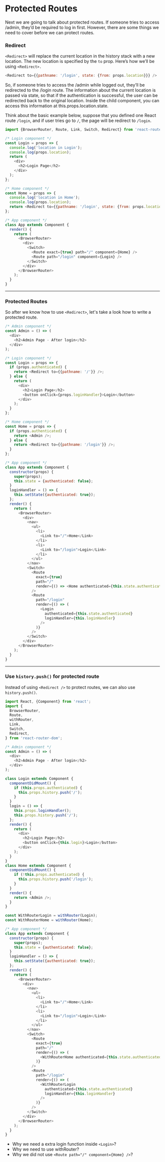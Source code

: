 # Protected Routes

Next we are going to talk about protected routes. If someone tries to access /admin, they’d be required to log in first. However, there are some things we need to cover before we can protect routes.

### Redirect

`<Redirect>` will replace the current location in the history stack with a new location. The new location is specified by the `to` prop. Here’s how we’ll be using `<Redirect>.`

```js
<Redirect to={{pathname: '/login', state: {from: props.location}}} />
```

So, if someone tries to access the /admin while logged out, they’ll be redirected to the /login route. The information about the current location is passed via state, so that if the authentication is successful, the user can be redirected back to the original location. Inside the child component, you can access this information at this.props.location.state.

Think about the basic example below, suppose that you defined one React route `/login`, and if user tries go to `/`, the page will be redirect to `/login`.

```js
import {BrowserRouter, Route, Link, Switch, Redirect} from 'react-router-dom';

/* Login component */
const Login = props => {
  console.log('location in Login');
  console.log(props.location);
  return (
    <div>
      <h2>Login Page</h2>
    </div>
  );
};

/* Home component */
const Home = props => {
  console.log('location in Home');
  console.log(props.location);
  return <Redirect to={{pathname: '/login', state: {from: props.location}}} />;
};

/* App component */
class App extends Component {
  render() {
    return (
      <BrowserRouter>
        <div>
          <Switch>
            <Route exact={true} path="/" component={Home} />
            <Route path="/login" component={Login} />
          </Switch>
        </div>
      </BrowserRouter>
    );
  }
}
```

---

### Protected Routes

So after we know how to use `<Redirect>`, let's take a look how to write a protected route.

```js
/* Admin component */
const Admin = () => (
  <div>
    <h2>Admin Page - After login</h2>
  </div>
);

/* Login component */
const Login = props => {
  if (props.authenticated) {
    return <Redirect to={{pathname: '/'}} />;
  } else {
    return (
      <div>
        <h2>Login Page</h2>
        <button onClick={props.loginHandler}>Login</button>
      </div>
    );
  }
};

/* Home component */
const Home = props => {
  if (props.authenticated) {
    return <Admin />;
  } else {
    return <Redirect to={{pathname: '/login'}} />;
  }
};

/* App component */
class App extends Component {
  constructor(props) {
    super(props);
    this.state = {authenticated: false};
  }
  loginHandler = () => {
    this.setState({authenticated: true});
  };
  render() {
    return (
      <BrowserRouter>
        <div>
          <nav>
            <ul>
              <li>
                <Link to="/">Home</Link>
              </li>
              <li>
                <Link to="/login">Login</Link>
              </li>
            </ul>
          </nav>
          <Switch>
            <Route
              exact={true}
              path="/"
              render={() => <Home authenticated={this.state.authenticated} />}
            />
            <Route
              path="/login"
              render={() => (
                <Login
                  authenticated={this.state.authenticated}
                  loginHandler={this.loginHandler}
                />
              )}
            />
          </Switch>
        </div>
      </BrowserRouter>
    );
  }
}
```

---

### Use `history.push()` for protected route

Instead of using `<Redirect />` to protect routes, we can also use `history.push()`.

```js
import React, {Component} from 'react';
import {
  BrowserRouter,
  Route,
  withRouter,
  Link,
  Switch,
  Redirect,
} from 'react-router-dom';

/* Admin component */
const Admin = () => (
  <div>
    <h2>Admin Page - After login</h2>
  </div>
);

class Login extends Component {
  componentDidMount() {
    if (this.props.authenticated) {
      this.props.history.push('/');
    }
  }
  login = () => {
    this.props.loginHandler();
    this.props.history.push('/');
  };
  render() {
    return (
      <div>
        <h2>Login Page</h2>
        <button onClick={this.login}>Login</button>
      </div>
    );
  }
}
class Home extends Component {
  componentDidMount() {
    if (!this.props.authenticated) {
      this.props.history.push('/login');
    }
  }
  render() {
    return <Admin />;
  }
}

const WithRouterLogin = withRouter(Login);
const WithRouterHome = withRouter(Home);

/* App component */
class App extends Component {
  constructor(props) {
    super(props);
    this.state = {authenticated: false};
  }
  loginHandler = () => {
    this.setState({authenticated: true});
  };
  render() {
    return (
      <BrowserRouter>
        <div>
          <nav>
            <ul>
              <li>
                <Link to="/">Home</Link>
              </li>
              <li>
                <Link to="/login">Login</Link>
              </li>
            </ul>
          </nav>
          <Switch>
            <Route
              exact={true}
              path="/"
              render={() => (
                <WithRouterHome authenticated={this.state.authenticated} />
              )}
            />
            <Route
              path="/login"
              render={() => (
                <WithRouterLogin
                  authenticated={this.state.authenticated}
                  loginHandler={this.loginHandler}
                />
              )}
            />
          </Switch>
        </div>
      </BrowserRouter>
    );
  }
}
```

* Why we need a extra login function inside `<Login>`?
* Why we need to use withRouter?
* Why we did not use `<Route path="/" component={Home} />`?
